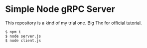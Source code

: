 # Simple Node gRPC Server

This repository is a kind of my trial one.
Big Thx for [official tutorial](https://grpc.io/docs/languages/node/quickstart/).

```console
$ npm i
$ node server.js
$ node client.js
```
